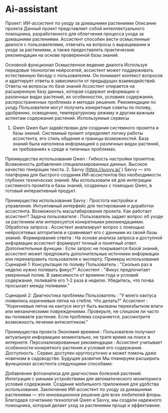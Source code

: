 # Ai-assistant
Проект: ИИ-ассистент по уходу за домашними растениями
Описание проекта
Данный проект представляет собой интеллектуального помощника, разработанного для облегчения процесса ухода за домашними растениями. Ассистент способен вести осмысленные диалоги с пользователями, отвечать на вопросы о выращивании и уходе за растениями, а также предоставлять практические рекомендации на основе проверенной базы знаний.

Основной функционал
Осмысленное ведение диалога
Используя передовые технологии нейросетей, ассистент может поддерживать естественную беседу с пользователем. Он понимает контекст вопросов и адаптирует ответы в зависимости от предыдущих взаимодействий.
Ответы на вопросы по базе знаний
Ассистент опирается на расширенную базу данных, которая содержит информацию о различных видах растений, их особенностях, условиях содержания, распространенных проблемах и методах решения.
Рекомендации по уходу
Пользователи могут получить конкретные советы по поливу, удобрению, освещению, температурному режиму и другим важным аспектам содержания растений.
Используемые сервисы
1. Qwen
Qwen был задействован для создания системного промпта и базы знаний. Системный промпт определяет логику работы ассистента, его стиль общения и границы возможностей. База знаний была наполнена информацией о различных видах растений, их требованиях к среде и типичных проблемах.

Преимущества использования Qwen :
Гибкость настройки промптов.
Возможность добавления специализированных данных.
Высокое качество генерации текста.
2. Savvy (https://suvvy.ai/ )
Savvy — это платформа для быстрого создания ИИ-ассистентов без необходимости глубоких технических знаний. Мы использовали её для интеграции системного промпта и базы знаний, созданных с помощью Qwen, в готовый интерактивный продукт.

Преимущества использования Savvy :
Простота настройки и управления.
Интуитивный интерфейс для тестирования и доработки ассистента.
Возможность масштабирования проекта.
Как работает ассистент?
Задача пользователя : Пользователь задает вопрос об уходе за растением или интересуется конкретными рекомендациями.
Обработка запроса : Ассистент анализирует вопрос с помощью нейросетевых алгоритмов и сравнивает его с данными из своей базы знаний.
Формирование ответа : На основе анализа запроса и доступной информации ассистент формирует точный и понятный ответ.
Дополнительные функции : Если запрос не покрывается базой знаний, ассистент может предложить дополнительные источники информации или перенаправить пользователя к эксперту.
Примеры использования
Сценарий 1: Консультация по поливу
Пользователь : "Сколько раз в неделю нужно поливать фикус?"
Ассистент : "Фикус предпочитает умеренный полив. В зависимости от времени года и условий содержания, поливайте его 1-2 раза в неделю. Убедитесь, что почва просыхает между поливами."

Сценарий 2: Диагностика проблемы
Пользователь : "У моего кактуса появились коричневые пятна на стебле. Что делать?"
Ассистент : "Коричневые пятна на кактусе могут быть вызваны переизбытком влаги или механическими повреждениями. Проверьте, не слишком ли часто вы поливаете растение. Если проблема сохраняется, рассмотрите возможность лечения антисептиком."

Преимущества проекта
Экономия времени : Пользователи получают актуальную информацию моментально, не тратя время на поиск в интернете.
Персонализированные рекомендации : Ассистент учитывает особенности конкретного растения и условий его содержания.
Доступность : Сервис доступен круглосуточно и может помочь даже новичкам в садоводстве.
Будущее развития
Мы планируем расширить функционал ассистента следующими способами:

Добавление фотоанализа для диагностики болезней растений.
Интеграция с умными устройствами для автоматического мониторинга условий содержания.
Создание мобильного приложения для удобства использования.
Заключение
ИИ-ассистент по уходу за домашними растениями — это инновационное решение для всех любителей флоры. Благодаря сочетанию технологий Qwen и Savvy, мы создали надежного помощника, который делает уход за растениями проще и эффективнее.
